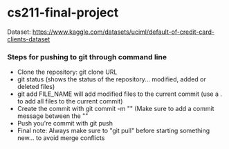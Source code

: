 # cs211-final-project
Dataset: https://www.kaggle.com/datasets/uciml/default-of-credit-card-clients-dataset 

### Steps for pushing to git through command line
- Clone the repository: git clone URL
- git status (shows the status of the repository... modified, added or deleted files) 
- git add FILE_NAME will add modified files to the current commit (use a . to add all files to the current commit)
- Create the commit with git commit -m "" (Make sure to add a commit message between the ""
- Push you're commit with git push
- Final note: Always make sure to "git pull" before starting something new... to avoid merge conflicts


